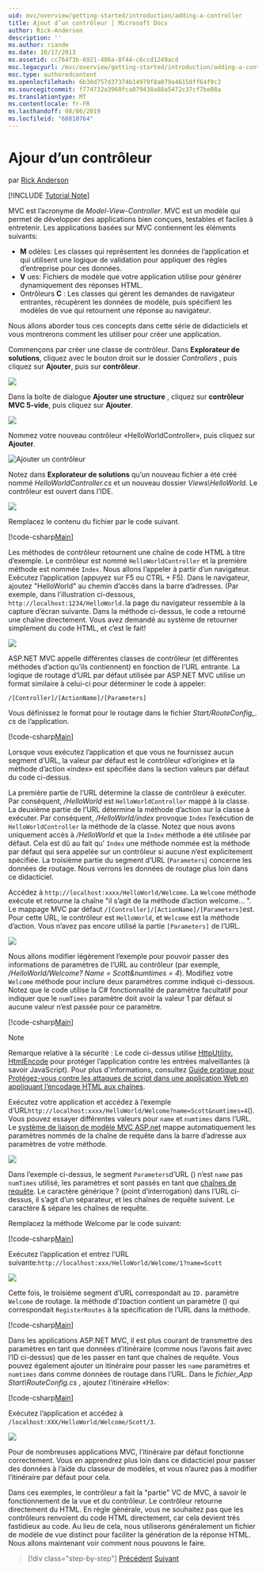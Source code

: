```yaml
---
uid: mvc/overview/getting-started/introduction/adding-a-controller
title: Ajout d’un contrôleur | Microsoft Docs
author: Rick-Anderson
description: ''
ms.author: riande
ms.date: 10/17/2013
ms.assetid: cc764f3b-6921-486a-8f44-c6ccd1249acd
msc.legacyurl: /mvc/overview/getting-started/introduction/adding-a-controller
msc.type: authoredcontent
ms.openlocfilehash: 6b38d757d37374b14979f8a079a46158ff64f9c3
ms.sourcegitcommit: f774732a3960fca079438a88a5472c37cf7be08a
ms.translationtype: MT
ms.contentlocale: fr-FR
ms.lasthandoff: 08/06/2019
ms.locfileid: "68810764"
---
```

# <a name="adding-a-controller"></a>Ajour d’un contrôleur

par [Rick Anderson]((https://twitter.com/RickAndMSFT))

[!INCLUDE [Tutorial Note](sample/code-location.md)]

MVC est l’acronyme de *Model-View-Controller*. MVC est un modèle qui permet de développer des applications bien conçues, testables et faciles à entretenir. Les applications basées sur MVC contiennent les éléments suivants:

- **M** odèles: Les classes qui représentent les données de l’application et qui utilisent une logique de validation pour appliquer des règles d’entreprise pour ces données.
- **V** ues: Fichiers de modèle que votre application utilise pour générer dynamiquement des réponses HTML.
- Ontrôleurs **C** : Les classes qui gèrent les demandes de navigateur entrantes, récupèrent les données de modèle, puis spécifient les modèles de vue qui retournent une réponse au navigateur.

Nous allons aborder tous ces concepts dans cette série de didacticiels et vous montrerons comment les utiliser pour créer une application.

Commençons par créer une classe de contrôleur. Dans **Explorateur de solutions**, cliquez avec le bouton droit sur le dossier *Controllers* , puis cliquez sur **Ajouter**, puis sur **contrôleur**.

![](adding-a-controller/_static/image1.png)

Dans la boîte de dialogue **Ajouter une structure** , cliquez sur **contrôleur MVC 5-vide**, puis cliquez sur **Ajouter**.

![](adding-a-controller/_static/image2.png)  

Nommez votre nouveau contrôleur «HelloWorldController», puis cliquez sur **Ajouter**.

![Ajouter un contrôleur](adding-a-controller/_static/image3.png)

Notez dans **Explorateur de solutions** qu’un nouveau fichier a été créé nommé *HelloWorldController.cs* et un nouveau dossier *Views\HelloWorld*. Le contrôleur est ouvert dans l’IDE.

![](adding-a-controller/_static/image4.png)

Remplacez le contenu du fichier par le code suivant.

[!code-csharp[Main](adding-a-controller/samples/sample1.cs)]

Les méthodes de contrôleur retournent une chaîne de code HTML à titre d’exemple. Le contrôleur est nommé `HelloWorldController` et la première méthode est nommée `Index`. Nous allons l’appeler à partir d’un navigateur. Exécutez l’application (appuyez sur F5 ou CTRL + F5). Dans le navigateur, ajoutez &quot;HelloWorld&quot; au chemin d’accès dans la barre d’adresses. (Par exemple, dans l’illustration ci-dessous, `http://localhost:1234/HelloWorld.`la page du navigateur ressemble à la capture d’écran suivante. Dans la méthode ci-dessus, le code a retourné une chaîne directement. Vous avez demandé au système de retourner simplement du code HTML, et c’est le fait!

![](adding-a-controller/_static/image5.png)

ASP.NET MVC appelle différentes classes de contrôleur (et différentes méthodes d’action qu’ils contiennent) en fonction de l’URL entrante. La logique de routage d’URL par défaut utilisée par ASP.NET MVC utilise un format similaire à celui-ci pour déterminer le code à appeler:

`/[Controller]/[ActionName]/[Parameters]`

Vous définissez le format pour le routage dans le fichier *Start/RouteConfig\_. cs* de l’application.

[!code-csharp[Main](adding-a-controller/samples/sample2.cs?highlight=7-8)]

Lorsque vous exécutez l’application et que vous ne fournissez aucun segment d’URL, la valeur par défaut est le contrôleur «d’origine» et la méthode d’action «index» est spécifiée dans la section valeurs par défaut du code ci-dessus.

La première partie de l’URL détermine la classe de contrôleur à exécuter. Par conséquent, */HelloWorld* est `HelloWorldController` mappé à la classe. La deuxième partie de l’URL détermine la méthode d’action sur la classe à exécuter. Par conséquent, */HelloWorld/index* provoque `Index` l’exécution de `HelloWorldController` la méthode de la classe. Notez que nous avons uniquement accès à */HelloWorld* et que la `Index` méthode a été utilisée par défaut. Cela est dû au fait qu' `Index` une méthode nommée est la méthode par défaut qui sera appelée sur un contrôleur si aucune n’est explicitement spécifiée. La troisième partie du segment d’URL (`Parameters`) concerne les données de routage. Nous verrons les données de routage plus loin dans ce didacticiel.

Accédez à `http://localhost:xxxx/HelloWorld/Welcome`. La `Welcome` méthode exécute et retourne la chaîne &quot;il s’agit de la méthode d’action welcome... &quot;. Le mappage MVC par défaut `/[Controller]/[ActionName]/[Parameters]`est. Pour cette URL, le contrôleur est `HelloWorld`, et `Welcome` est la méthode d’action. Vous n’avez pas encore utilisé la partie `[Parameters]` de l’URL.

![](adding-a-controller/_static/image6.png)

Nous allons modifier légèrement l’exemple pour pouvoir passer des informations de paramètres de l’URL au contrôleur (par exemple, */HelloWorld/Welcome? Name = Scott&amp;numtimes = 4*). Modifiez votre `Welcome` méthode pour inclure deux paramètres comme indiqué ci-dessous. Notez que le code utilise la C# fonctionnalité de paramètre facultatif pour indiquer que le `numTimes` paramètre doit avoir la valeur 1 par défaut si aucune valeur n’est passée pour ce paramètre.

[!code-csharp[Main](adding-a-controller/samples/sample3.cs)]

> [!NOTE]
> Remarque relative à la sécurité : Le code ci-dessus utilise [HttpUtility. HtmlEncode](https://msdn.microsoft.com/library/ee360286(v=vs.110).aspx) pour protéger l’application contre les entrées malveillantes (à savoir JavaScript). Pour plus d'informations, consultez [Guide pratique pour Protégez-vous contre les attaques de script dans une application Web en appliquant l’encodage HTML aux chaînes](https://msdn.microsoft.com/library/a2a4yykt(v=vs.100).aspx).

 Exécutez votre application et accédez à l’exemple d’URL`http://localhost:xxxx/HelloWorld/Welcome?name=Scott&numtimes=4`(). Vous pouvez essayer différentes valeurs pour `name` et `numtimes` dans l’URL. Le [système de liaison de modèle MVC ASP.net](http://odetocode.com/Blogs/scott/archive/2009/04/27/6-tips-for-asp-net-mvc-model-binding.aspx) mappe automatiquement les paramètres nommés de la chaîne de requête dans la barre d’adresse aux paramètres de votre méthode.

![](adding-a-controller/_static/image7.png)

Dans l’exemple ci-dessus, le segment `Parameters`d’URL () n’est `name` pas `numTimes` utilisé, les paramètres et sont passés en tant que [chaînes de requête](http://en.wikipedia.org/wiki/Query_string). Le caractère générique ? (point d’interrogation) dans l’URL ci-dessus, il s’agit d’un séparateur, et les chaînes de requête suivent. Le caractère &amp; sépare les chaînes de requête.

Remplacez la méthode Welcome par le code suivant:

[!code-csharp[Main](adding-a-controller/samples/sample4.cs)]

Exécutez l’application et entrez l’URL suivante:`http://localhost:xxx/HelloWorld/Welcome/1?name=Scott`

![](adding-a-controller/_static/image8.png)

Cette fois, le troisième segment d’URL correspondait au `ID.` paramètre `Welcome` de routage. la méthode d'`ID`action contient un paramètre () qui correspondait `RegisterRoutes` à la spécification de l’URL dans la méthode.

[!code-csharp[Main](adding-a-controller/samples/sample5.cs?highlight=7)]

Dans les applications ASP.NET MVC, il est plus courant de transmettre des paramètres en tant que données d’itinéraire (comme nous l’avons fait avec l’ID ci-dessus) que de les passer en tant que chaînes de requête. Vous pouvez également ajouter un itinéraire pour passer les `name` paramètres et `numtimes` dans comme données de routage dans l’URL. Dans le *fichier\_App Start\RouteConfig.cs* , ajoutez l’itinéraire «Hello»:

[!code-csharp[Main](adding-a-controller/samples/sample6.cs?highlight=13-16)]

Exécutez l’application et accédez à `/localhost:XXX/HelloWorld/Welcome/Scott/3`.

![](adding-a-controller/_static/image9.png)

Pour de nombreuses applications MVC, l’itinéraire par défaut fonctionne correctement. Vous en apprendrez plus loin dans ce didacticiel pour passer des données à l’aide du classeur de modèles, et vous n’aurez pas à modifier l’itinéraire par défaut pour cela.

Dans ces exemples, le contrôleur a fait la &quot;partie&quot; VC de MVC, à savoir le fonctionnement de la vue et du contrôleur. Le contrôleur retourne directement du HTML. En règle générale, vous ne souhaitez pas que les contrôleurs renvoient du code HTML directement, car cela devient très fastidieux au code. Au lieu de cela, nous utiliserons généralement un fichier de modèle de vue distinct pour faciliter la génération de la réponse HTML. Nous allons maintenant voir comment nous pouvons le faire.

> [!div class="step-by-step"]
> [Précédent](getting-started.md)
> [Suivant](adding-a-view.md)

